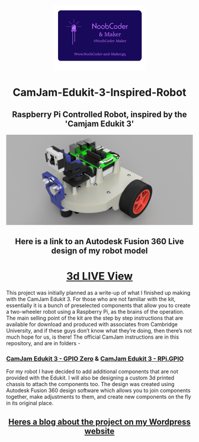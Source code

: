 <div>
  <p align="center">
  <img src="Images/NoobCoder_Logo_Icon.png">
  </p>
</div>

<div>
  <H1 align="center">CamJam-Edukit-3-Inspired-Robot</H1>
  <H2 align="center">Raspberry Pi Controlled Robot, inspired by the 'Camjam Edukit 3'</H2>
</div>

<div>
  <p align="center"><img src="Images/Robot_Base_v14_Topside.png"></p>
  <H2 align="center">Here is a link to an Autodesk Fusion 360 Live design of my robot model</H2>
  <H1 align="center"><a href="https://a360.co/2DKW5AY" target="_blank">3d LIVE View</a></H1>
</div>

This project was initially planned as a write-up of what I finished up making with the CamJam Edukit 3. For those who are not familiar with the kit, essentially it is a bunch of preselected components that allow you to create a two-wheeler robot using a Raspberry Pi, as the brains of the operation. The main selling point of the kit are the step by step instructions that are available for download and produced with associates from Cambridge University, and if these guys don’t know what they’re doing, then there’s not much hope for us, is there!
   The official CamJam instructions are in this repository, and are in folders - 
<div>
     <H3><a href="CamJam Edukit 3 - GPIO Zero" target="_blank">CamJam Edukit 3 - GPIO Zero</a>   &  
       <a href="CamJam Edukit 3 - RPi.GPIO" target="_blank">CamJam Edukit 3 - RPi.GPIO</a>
     </H3>
</div>

   For my robot I have decided to add additional components that are not provided with the Edukit. I will also be designing a custom 3d printed chassis to attach the components too. The design was created using Autodesk Fusion 360 design software which allows you to join components together, make adjustments to them, and create new components on the fly in its original place.


<div>
  <H2 align="center"><a href=https://noobcoderandmaker.wordpress.com/projects/camjam-edukit-3-inspired-robot" target="_blank">Heres a blog about the project on my Wordpress website</a></H2>
</div>
